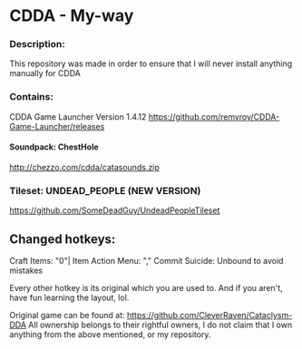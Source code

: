 # CDDA - My-way

### Description:
This repository was made in order to ensure that I will never install anything manually for CDDA

### Contains: 
CDDA Game Launcher Version 1.4.12
https://github.com/remyroy/CDDA-Game-Launcher/releases

#### Soundpack: ChestHole
http://chezzo.com/cdda/catasounds.zip

### Tileset: UNDEAD_PEOPLE (NEW VERSION)
https://github.com/SomeDeadGuy/UndeadPeopleTileset

Changed hotkeys:
----------------
Craft Items: "0"|
Item Action Menu: ","
Commit Suicide: Unbound to avoid mistakes

Every other hotkey is its original which you are used to.
And if you aren't, have fun learning the layout, lol.

Original game can be found at: https://github.com/CleverRaven/Cataclysm-DDA
All ownership belongs to their rightful owners,
I do not claim that I own anything from the above mentioned, or my repository.
